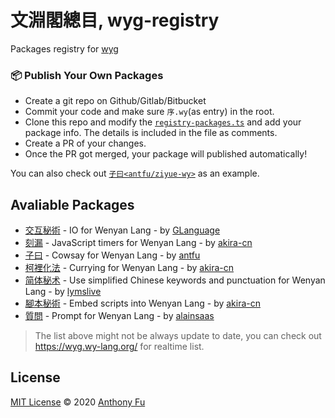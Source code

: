 # 文淵閣總目, wyg-registry

Packages registry for [wyg](https://github.com/wenyan-lang/wyg)

### 📦 Publish Your Own Packages

- Create a git repo on Github/Gitlab/Bitbucket
- Commit your code and make sure `序.wy`(as entry) in the root.
- Clone this repo and modify the [`registry-packages.ts`](https://github.com/wenyan-lang/wyg-registry/blob/master/registry-packages.ts) and add your package info. The details is included in the file as comments.
- Create a PR of your changes.
- Once the PR got merged, your package will published automatically!

You can also check out [`子曰<antfu/ziyue-wy>`](https://github.com/antfu/ziyue-wy) as an example.

## Avaliable Packages

<!--GENERATED_DO_NOT_MODIFY-->
<!--package_list_start-->

- [交互秘術](https://github.com/GLanguage/jiaohu-wy/tree/master) - IO for Wenyan Lang - by [GLanguage](https://github.com/GLanguage)
- [刻漏](https://github.com/akira-cn/kelou-wy/tree/master) - JavaScript timers for Wenyan Lang - by [akira-cn](https://github.com/akira-cn)
- [子曰](https://github.com/antfu/ziyue-wy/tree/master) - Cowsay for Wenyan Lang - by [antfu](https://github.com/antfu)
- [柯裡化法](https://github.com/akira-cn/currying-wy/tree/master) - Currying for Wenyan Lang - by [akira-cn](https://github.com/akira-cn)
- [简体秘术](https://github.com/lymslive/wyg-packages/tree/jiantihua) - Use simplified Chinese keywords and punctuation for Wenyan Lang - by [lymslive](https://github.com/lymslive/wyg-packages)
- [腳本秘術](https://github.com/akira-cn/script-wy/tree/master) - Embed scripts into Wenyan Lang - by [akira-cn](https://github.com/akira-cn)
- [質問](https://github.com/alainsaas/prompt-wy/tree/master) - Prompt for Wenyan Lang - by [alainsaas](https://github.com/alainsaas)

<!--package_list_end-->

> The list above might not be always update to date, you can check out https://wyg.wy-lang.org/ for realtime list.

## License

[MIT License](https://github.com/wenyan-lang/wyg-registry/blob/master/LICENSE) © 2020 [Anthony Fu](https://github.com/antfu)
